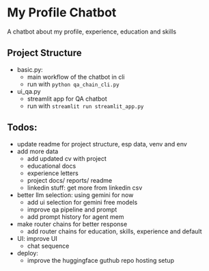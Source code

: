 # My Profile Chatbot

A chatbot about my profile, experience, education and skills

## Project Structure

- basic.py: 
    - main workflow of the chatbot in cli
    - run with `python qa_chain_cli.py`
- ui_qa.py
    - streamlit app for QA chatbot
    - run with `streamlit run streamlit_app.py`


## Todos:

- update readme for project structure, esp data, venv and env
- add more data
    - add updated cv with project
    - educational docs
    - experience letters
    - project docs/ reports/ readme
    - linkedin stuff: get more from linkedin csv
- better llm selection: using gemini for now
    - add ui selection for gemini free models
    - improve qa pipeline and prompt
    - add prompt history for agent mem
- make router chains for better response
    - add router chains for education, skills, experience and default
- UI: improve UI
    - chat sequence
- deploy:
    - improve the huggingface guthub repo hosting setup